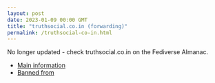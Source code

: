 ```yaml
---
layout: post
date: 2023-01-09 00:00 GMT
title: "truthsocial.co.in (forwarding)"
permalink: /truthsocial-co-in.html
---
```


No longer updated - check truthsocial.co.in on the Fediverse Almanac.

* [Main information](https://www.fediversealmanac.com/api/v1/instances/truthsocial.co.in)
* [Banned from](https://www.fediversealmanac.com/api/v1/instances/truthsocial.co.in/banned_from)

